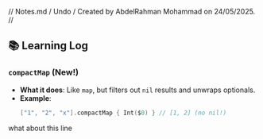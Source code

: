 //  Notes.md
/  Undo
/  Created by AbdelRahman Mohammad on 24/05/2025.
//

## 📚 Learning Log

### `compactMap` (New!)
- **What it does**:
  Like `map`, but filters out `nil` results and unwraps optionals.
- **Example**:
  ```swift
  ["1", "2", "x"].compactMap { Int($0) } // [1, 2] (no nil!)
what about this line
